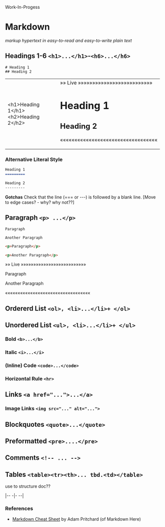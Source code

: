 Work-In-Progess


# Markdown

_markup hypertext in easy-to-read and easy-to-write plain text_


## Headings 1-6  `<h1>...</h1>`-`<h6>...</h6>`


```
# Heading 1
## Heading 2
```

<!-- generate example html code and htmt preview via script/ruby ?? -->

<table>
<tr>
<td>
  &lt;h1&gt;Heading 1&lt;/h1&gt;
  &lt;h2&gt;Heading 2&lt;/h2&gt;
</td>
<td>
»» Live »»»»»»»»»»»»»»»»»»»»»»»»»»

<h1>Heading 1</h1>
<h2>Heading 2</h2>

««««««««««««««««««««««««««««««««««
</td>
</tr>
</table>



### Alternative Literal Style

```markdown
Heading 1
=========

Heading 2
---------

```

**Gotchas**  Check that the line (===  or ---) is followed by a blank line. [Move to edge cases? - why? why not??]


## Paragraph `<p> ...</p>`

```
Paragraph

Another Paragraph
```

```html
<p>Paragraph</p>

<p>Another Paragraph</p>
```

»» Live »»»»»»»»»»»»»»»»»»»»»»»»»»

Paragraph

Another Paragraph

««««««««««««««««««««««««««««««««««




## Ordererd List `<ol>, <li>...</li>+ </ol>`

## Unordered List `<ul>, <li>...</li>+ </ul>`


### Bold `<b>...</b>`

### Italic `<i>...</i>`

### (Inline) Code `<code>...</code>`


### Horizontal Rule `<hr>`



## Links `<a href="...">...</a>`


### Image Links `<img src="..." alt="...">`


## Blockquotes `<quote>...</quote>`


## Preformatted `<pre>....</pre>`


## Comments `<!-- ... -->`



## Tables `<table><tr><th>... tbd.<td></table>`



use to structure doc??

|--  <!-- begin table/row -->
-|-  <!-- new column -->
--|  <!-- end table/row -->



### References

- [Markdown Cheat Sheet](https://github.com/adam-p/markdown-here/wiki/Markdown-Cheatsheet) by Adam Pritchard (of Markdown Here)
